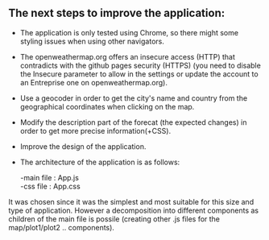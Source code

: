 
## The next steps to improve the application: 

* The application is only tested using Chrome, so there might some styling issues when using other navigators. <br/>

* The openweathermap.org offers an insecure access (HTTP) that contradicts with the github pages security (HTTPS) (you need to disable the Insecure parameter to allow in the settings or update the account to an Entreprise one on openweathermap.org). <br/>

* Use a geocoder in order to get the city's name and country from the geographical coordinates when clicking on the map.<br/>

* Modify the description part of the forecat (the expected changes) in order to get more precise information(+CSS).<br/>

* Improve the design of the application. <br/>

* The architecture of the application is as follows:

    -main file : App.js <br/>
    -css file : App.css <br/>
    
 It was chosen since it was the simplest and most suitable for this size and type of application. However a decomposition into different components as children of the main file is possile (creating other .js files for the map/plot1/plot2 .. components).

